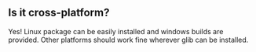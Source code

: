 ## Is it cross-platform? ##

Yes! Linux package can be easily installed and windows builds are provided. Other platforms should work fine wherever glib can be installed.